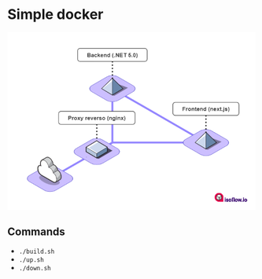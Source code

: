 # Simple docker
![overview](doc/overview.png)

## Commands
- `./build.sh`
- `./up.sh`
- `./down.sh`
